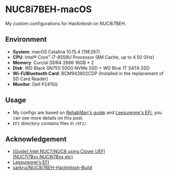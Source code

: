 # NUC8i7BEH-macOS
My custom configurations for Hackintosh on NUC8i7BEH.

## Environment

- **System**: macOS Catalina 10.15.4 (19E287)
- **CPU**: Intel® Core™ i7-8559U Processor (8M Cache, up to 4.50 GHz)
- **Memory**: Curcial DDR4 2666 16GB * 2
- **Disk**: WD Black SN750 500G NVMe SSD + WD Blue 1T SATA SSD
- **Wi-Fi/Bluetooth Card**: BCM943602CDP (Installed in the replacement of SD Card Reader)
- **Monitor**: Dell P2415Q

## Usage

- My configs are based on [RehabMan's guide](https://www.tonymacx86.com/threads/guide-intel-nuc7-nuc8-using-clover-uefi-nuc7i7bxx-nuc8i7bxx-etc.261711/) and [Leesureone's EFI]([https://www.tonymacx86.com/threads/guide-intel-nuc7-nuc8-using-clover-uefi-nuc7i7bxx-nuc8i7bxx-etc.261711/page-90), you can see more details on this post.
- `EFI` directory contains files in `/EFI/`.

## Acknowledgement

- [[Guide] Intel NUC7/NUC8 using Clover UEFI (NUC7i7Bxx,NUC8i7Bxx,etc)](https://www.tonymacx86.com/threads/guide-intel-nuc7-nuc8-using-clover-uefi-nuc7i7bxx-nuc8i7bxx-etc.261711/)
- [Leesureone's EFI](https://www.tonymacx86.com/threads/guide-intel-nuc7-nuc8-using-clover-uefi-nuc7i7bxx-nuc8i7bxx-etc.261711/page-90)
- [sarkrui/NUC8i7BEH-Hackintosh-Build](https://github.com/sarkrui/NUC8i7BEH-Hackintosh-Build)

